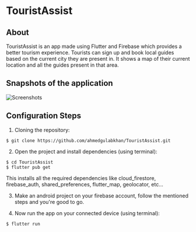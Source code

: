 # TouristAssist
## About
TouristAssist is an app made using Flutter and Firebase which provides a better tourism experience. Tourists can sign up and book local guides based on the current city they are present in. It shows a map of their current location and all the guides present in that area.

## Snapshots of the application

![Screenshots](/snapshots/snapshot5.png)

## Configuration Steps
1. Cloning the repository:

```
$ git clone https://github.com/ahmedgulabkhan/TouristAssist.git
```

2. Open the project and install dependencies (using terminal):

```
$ cd TouristAssist
$ flutter pub get
```
This installs all the required dependencies like cloud_firestore, firebase_auth, shared_preferences, flutter_map, geolocator, etc...

3. Make an android project on your firebase account, follow the mentioned steps and you're good to go.

4. Now run the app on your connected device (using terminal):

`$ flutter run`